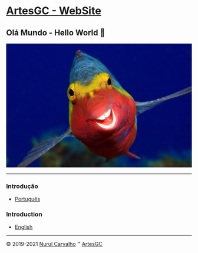 # [ArtesGC - WebSite](https://artesgc.home.blog)

## Olá Mundo - Hello World 👋

![peixinho-sorridente](img/Comedy-Wildlife-Awards-Arthur-Telle-Thiemann-Smiley.jpg)

---

### Introdução

- [Português](pt/index.md)

### Introduction

- [English](en/index.md)

---

&copy; 2019-2021 [Nurul Carvalho](mailto:nuruldecarvalho@gmail.com)
&trade; [ArtesGC](https://artesgc.home.blog)

